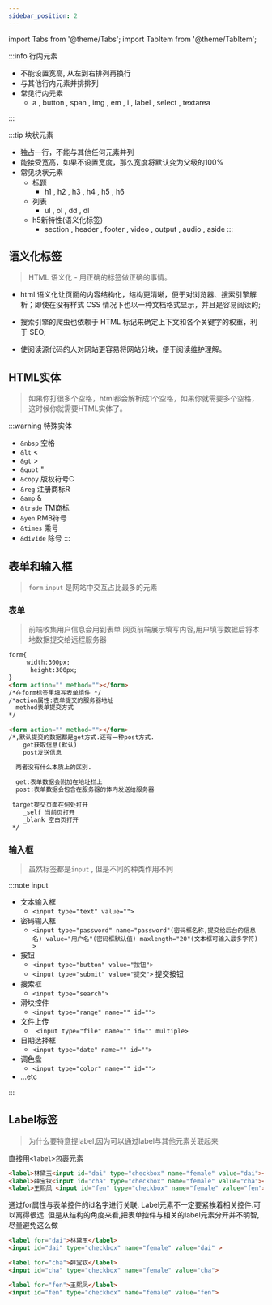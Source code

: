 ```yaml
---
sidebar_position: 2
---
```

import Tabs from '@theme/Tabs';
import TabItem from '@theme/TabItem';



:::info 行内元素
- 不能设置宽高, 从左到右排列再换行
- 与其他行内元素并排排列
- 常见行内元素
  - a , button , span , img , em , i , label , select , textarea



:::

:::tip 块状元素
- 独占一行，不能与其他任何元素并列
- 能接受宽高，如果不设置宽度，那么宽度将默认变为父级的100%
- 常见块状元素
  - 标题
    - h1 , h2 , h3 , h4 , h5 , h6
  - 列表
    - ul , ol , dd , dl
  - h5新特性(语义化标签)
    - section , header , footer , video , output , audio , aside
:::


## 语义化标签

> HTML 语义化 - 用正确的标签做正确的事情。

- html 语义化让页面的内容结构化，结构更清晰，便于对浏览器、搜索引擎解析；即使在没有样式 CSS 情况下也以一种文档格式显示，并且是容易阅读的;

- 搜索引擎的爬虫也依赖于 HTML 标记来确定上下文和各个关键字的权重，利于 SEO;

- 使阅读源代码的人对网站更容易将网站分块，便于阅读维护理解。

## HTML实体
> 如果你打很多个空格，html都会解析成1个空格，如果你就需要多个空格，这时候你就需要HTML实体了。

:::warning 特殊实体
- `&nbsp`	空格
- `&lt`  	<
- `&gt`	    >
- `&quot`	"
- `&copy`	版权符号C
- `&reg`	注册商标R
- `&amp`	 &
- `&trade`	TM商标
- `&yen`	RMB符号
- `&times`	乘号
- `&divide`	除号
:::


## 表单和输入框
> `form` `input` 是网站中交互占比最多的元素

### 表单
> 前端收集用户信息会用到表单
网页前端展示填写内容,用户填写数据后将本地数据提交给远程服务器

```html
form{
	 width:300px;
      height:300px;
}	
<form action="" method=""></form>
/*在form标签里填写表单组件 */
/*action属性:表单提交的服务器地址 
  method表单提交方式
*/

<form action="" method=""></form>
/*,默认提交的数据都是get方式.还有一种post方式.
	get获取信息(默认)
	post发送信息

  两者没有什么本质上的区别.
 
  get:表单数据会附加在地址栏上
  post:表单数据会包含在服务器的体内发送给服务器
	 
 target提交页面在何处打开
	_self 当前页打开
    _blank 空白页打开
 */

```

### 输入框
> 虽然标签都是`input` , 但是不同的种类作用不同

:::note input

- 文本输入框
  - `<input type="text" value="">`
- 密码输入框
  - `<input type="password" name="password"(密码框名称,提交给后台的信息名) value="用户名"(密码框默认值) maxlength="20"(文本框可输入最多字符) >`
- 按钮
  - `<input type="button" value="按钮">`
  - `<input type="submit" value="提交">` 提交按钮
- 搜索框
  - `<input type="search">`
- 滑块控件
  - `<input type="range" name="" id="">`
- 文件上传
  - ` <input type="file" name="" id="" multiple>`
- 日期选择框
  - `<input type="date" name="" id="">`
- 调色盘
  - `<input type="color" name="" id="">`
- ...etc

:::

## Label标签
> 为什么要特意提label,因为可以通过label与其他元素关联起来

<Tabs>
<TabItem value="html1" label="隐式">

直接用`<label>`包裹元素

```html {1}
<label>林黛玉<input id="dai" type="checkbox" name="female" value="dai"></label>
<label>薛宝钗<input id="cha" type="checkbox" name="female" value="cha"></label>
<label>王熙凤 <input id="fen" type="checkbox" name="female" value="fen"></label>
```

</TabItem>
<TabItem value="html2" label="显式">

通过for属性与表单控件的id名字进行关联.
Label元素不一定要紧挨着相关控件.可以离得很远.
但是从结构的角度来看,把表单控件与相关的label元素分开并不明智,尽量避免这么做

```html {1-2}
<label for="dai">林黛玉</label>
<input id="dai" type="checkbox" name="female" value="dai" >

<label for="cha">薛宝钗</label>
<input id="cha" type="checkbox" name="female" value="cha">

<label for="fen">王熙凤</label>
<input id="fen" type="checkbox" name="female" value="fen">
```

</TabItem>

</Tabs>